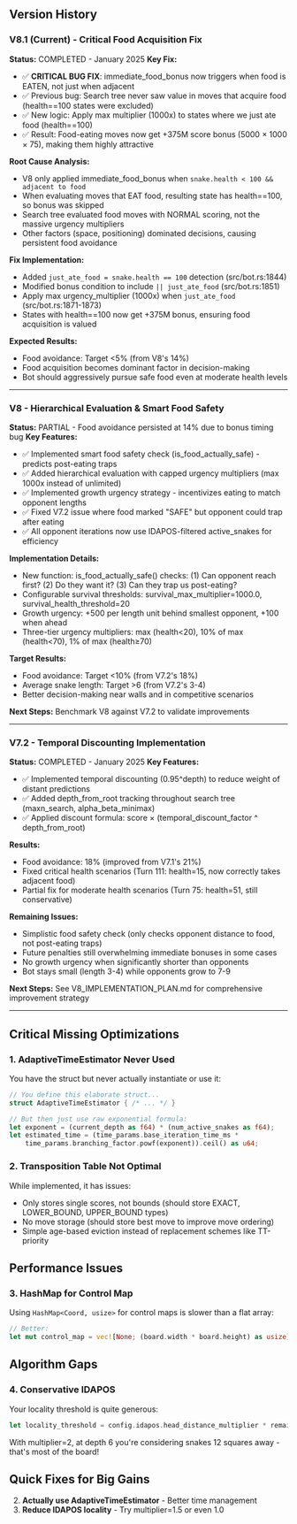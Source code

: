 ## Version History

### V8.1 (Current) - Critical Food Acquisition Fix
**Status:** COMPLETED - January 2025
**Key Fix:**
- ✅ **CRITICAL BUG FIX**: immediate_food_bonus now triggers when food is EATEN, not just when adjacent
- ✅ Previous bug: Search tree never saw value in moves that acquire food (health==100 states were excluded)
- ✅ New logic: Apply max multiplier (1000x) to states where we just ate food (health==100)
- ✅ Result: Food-eating moves now get +375M score bonus (5000 × 1000 × 75), making them highly attractive

**Root Cause Analysis:**
- V8 only applied immediate_food_bonus when `snake.health < 100 && adjacent to food`
- When evaluating moves that EAT food, resulting state has health==100, so bonus was skipped
- Search tree evaluated food moves with NORMAL scoring, not the massive urgency multipliers
- Other factors (space, positioning) dominated decisions, causing persistent food avoidance

**Fix Implementation:**
- Added `just_ate_food = snake.health == 100` detection (src/bot.rs:1844)
- Modified bonus condition to include `|| just_ate_food` (src/bot.rs:1851)
- Apply max urgency_multiplier (1000x) when `just_ate_food` (src/bot.rs:1871-1873)
- States with health==100 now get +375M bonus, ensuring food acquisition is valued

**Expected Results:**
- Food avoidance: Target <5% (from V8's 14%)
- Food acquisition becomes dominant factor in decision-making
- Bot should aggressively pursue safe food even at moderate health levels

---

### V8 - Hierarchical Evaluation & Smart Food Safety
**Status:** PARTIAL - Food avoidance persisted at 14% due to bonus timing bug
**Key Features:**
- ✅ Implemented smart food safety check (is_food_actually_safe) - predicts post-eating traps
- ✅ Added hierarchical evaluation with capped urgency multipliers (max 1000x instead of unlimited)
- ✅ Implemented growth urgency strategy - incentivizes eating to match opponent lengths
- ✅ Fixed V7.2 issue where food marked "SAFE" but opponent could trap after eating
- ✅ All opponent iterations now use IDAPOS-filtered active_snakes for efficiency

**Implementation Details:**
- New function: is_food_actually_safe() checks: (1) Can opponent reach first? (2) Do they want it? (3) Can they trap us post-eating?
- Configurable survival thresholds: survival_max_multiplier=1000.0, survival_health_threshold=20
- Growth urgency: +500 per length unit behind smallest opponent, +100 when ahead
- Three-tier urgency multipliers: max (health<20), 10% of max (health<70), 1% of max (health≥70)

**Target Results:**
- Food avoidance: Target <10% (from V7.2's 18%)
- Average snake length: Target >6 (from V7.2's 3-4)
- Better decision-making near walls and in competitive scenarios

**Next Steps:** Benchmark V8 against V7.2 to validate improvements

---

### V7.2 - Temporal Discounting Implementation
**Status:** COMPLETED - January 2025
**Key Features:**
- ✅ Implemented temporal discounting (0.95^depth) to reduce weight of distant predictions
- ✅ Added depth_from_root tracking throughout search tree (maxn_search, alpha_beta_minimax)
- ✅ Applied discount formula: score × (temporal_discount_factor ^ depth_from_root)

**Results:**
- Food avoidance: 18% (improved from V7.1's 21%)
- Fixed critical health scenarios (Turn 111: health=15, now correctly takes adjacent food)
- Partial fix for moderate health scenarios (Turn 75: health=51, still conservative)

**Remaining Issues:**
- Simplistic food safety check (only checks opponent distance to food, not post-eating traps)
- Future penalties still overwhelming immediate bonuses in some cases
- No growth urgency when significantly shorter than opponents
- Bot stays small (length 3-4) while opponents grow to 7-9

**Next Steps:** See V8_IMPLEMENTATION_PLAN.md for comprehensive improvement strategy

---

## Critical Missing Optimizations

### 1. **AdaptiveTimeEstimator Never Used**
You have the struct but never actually instantiate or use it:
```rust
// You define this elaborate struct...
struct AdaptiveTimeEstimator { /* ... */ }

// But then just use raw exponential formula:
let exponent = (current_depth as f64) * (num_active_snakes as f64);
let estimated_time = (time_params.base_iteration_time_ms * 
    time_params.branching_factor.powf(exponent)).ceil() as u64;
```

### 2. **Transposition Table Not Optimal**
While implemented, it has issues:
- Only stores single scores, not bounds (should store EXACT, LOWER_BOUND, UPPER_BOUND types)
- No move storage (should store best move to improve move ordering)
- Simple age-based eviction instead of replacement schemes like TT-priority

## Performance Issues

### 3. **HashMap for Control Map**
Using `HashMap<Coord, usize>` for control maps is slower than a flat array:
```rust
// Better:
let mut control_map = vec![None; (board.width * board.height) as usize];
```

## Algorithm Gaps


### 4. **Conservative IDAPOS**
Your locality threshold is quite generous:
```rust
let locality_threshold = config.idapos.head_distance_multiplier * remaining_depth as i32;
```
With multiplier=2, at depth 6 you're considering snakes 12 squares away - that's most of the board!

## Quick Fixes for Big Gains
2. **Actually use AdaptiveTimeEstimator** - Better time management
5. **Reduce IDAPOS locality** - Try multiplier=1.5 or even 1.0